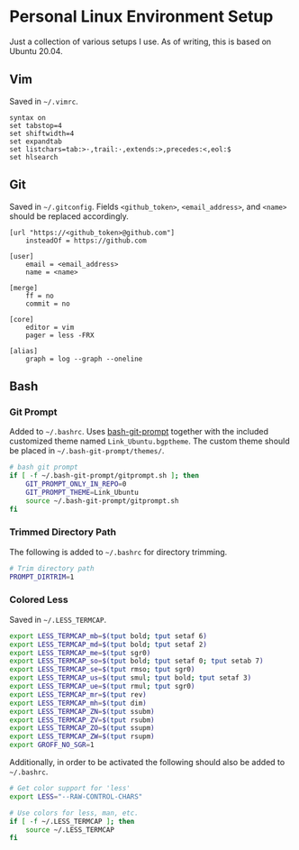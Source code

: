 # Personal Linux Environment Setup

Just a collection of various setups I use. As of writing, this is
based on Ubuntu 20.04.

## Vim

Saved in `~/.vimrc`.

```
syntax on
set tabstop=4
set shiftwidth=4
set expandtab
set listchars=tab:>·,trail:·,extends:>,precedes:<,eol:$
set hlsearch
```

## Git

Saved in `~/.gitconfig`. Fields `<github_token>`, `<email_address>`,
and `<name>` should be replaced accordingly.

```
[url "https://<github_token>@github.com"]
    insteadOf = https://github.com

[user]
    email = <email_address>
    name = <name>

[merge]
    ff = no
    commit = no

[core]
    editor = vim
    pager = less -FRX

[alias]
    graph = log --graph --oneline
```

## Bash

### Git Prompt

Added to `~/.bashrc`. Uses [bash-git-prompt][bash_git_prompt_url]
together with the included customized theme named `Link_Ubuntu.bgptheme`.
The custom theme should be placed in `~/.bash-git-prompt/themes/`.

```sh
# bash git prompt
if [ -f ~/.bash-git-prompt/gitprompt.sh ]; then
    GIT_PROMPT_ONLY_IN_REPO=0
    GIT_PROMPT_THEME=Link_Ubuntu
    source ~/.bash-git-prompt/gitprompt.sh
fi
```

### Trimmed Directory Path

The following is added to `~/.bashrc` for directory trimming.

```sh
# Trim directory path
PROMPT_DIRTRIM=1
```

### Colored Less

Saved in `~/.LESS_TERMCAP`.

```sh
export LESS_TERMCAP_mb=$(tput bold; tput setaf 6)
export LESS_TERMCAP_md=$(tput bold; tput setaf 2)
export LESS_TERMCAP_me=$(tput sgr0)
export LESS_TERMCAP_so=$(tput bold; tput setaf 0; tput setab 7)
export LESS_TERMCAP_se=$(tput rmso; tput sgr0)
export LESS_TERMCAP_us=$(tput smul; tput bold; tput setaf 3)
export LESS_TERMCAP_ue=$(tput rmul; tput sgr0)
export LESS_TERMCAP_mr=$(tput rev)
export LESS_TERMCAP_mh=$(tput dim)
export LESS_TERMCAP_ZN=$(tput ssubm)
export LESS_TERMCAP_ZV=$(tput rsubm)
export LESS_TERMCAP_ZO=$(tput ssupm)
export LESS_TERMCAP_ZW=$(tput rsupm)
export GROFF_NO_SGR=1
```

Additionally, in order to be activated the following should also be added to
`~/.bashrc`.

```sh
# Get color support for 'less'
export LESS="--RAW-CONTROL-CHARS"

# Use colors for less, man, etc.
if [ -f ~/.LESS_TERMCAP ]; then
    source ~/.LESS_TERMCAP
fi
```

[bash_git_prompt_url]: https://github.com/magicmonty/bash-git-prompt
